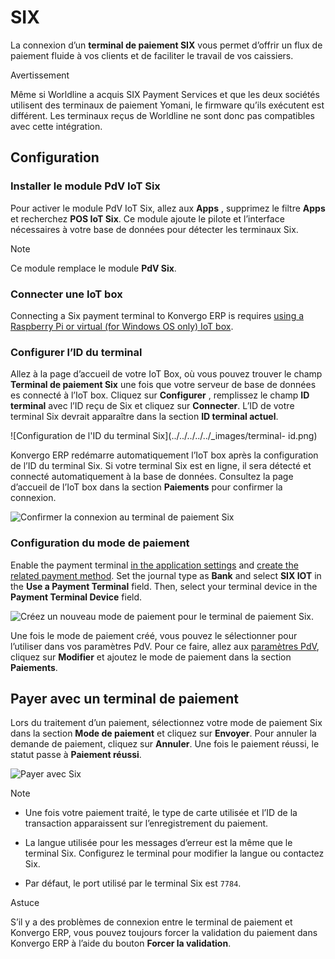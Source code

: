 # SIX

La connexion d’un **terminal de paiement SIX** vous permet d’offrir un flux de
paiement fluide à vos clients et de faciliter le travail de vos caissiers.

<div class="alert alert-warning">
<p class="alert-title">
Avertissement</p><p>Même si Worldline a acquis SIX Payment Services et que les deux sociétés utilisent des terminaux de paiement Yomani, le firmware qu’ils exécutent est différent. Les terminaux reçus de Worldline ne sont donc pas compatibles avec cette intégration.</p>
</div>

## Configuration

### Installer le module PdV IoT Six

Pour activer le module PdV IoT Six, allez aux **Apps** , supprimez le filtre
**Apps** et recherchez **POS IoT Six**. Ce module ajoute le pilote et
l’interface nécessaires à votre base de données pour détecter les terminaux
Six.

<div class="alert alert-primary">
<p class="alert-title">
Note</p><p>Ce module remplace le module <b>PdV Six</b>.</p>
</div>

### Connecter une IoT box

Connecting a Six payment terminal to Konvergo ERP is requires [using a Raspberry Pi or
virtual (for Windows OS only) IoT
box](../../../../general/iot/config/connect).

### Configurer l’ID du terminal

Allez à la page d’accueil de votre IoT Box, où vous pouvez trouver le champ
**Terminal de paiement Six** une fois que votre serveur de base de données es
connecté à l’IoT box. Cliquez sur **Configurer** , remplissez le champ **ID
terminal** avec l’ID reçu de Six et cliquez sur **Connecter**. L’ID de votre
terminal Six devrait apparaître dans la section **ID terminal actuel**.

![Configuration de l'ID du terminal Six](../../../../../_images/terminal-
id.png)

Konvergo ERP redémarre automatiquement l’IoT box après la configuration de l’ID du
terminal Six. Si votre terminal Six est en ligne, il sera détecté et connecté
automatiquement à la base de données. Consultez la page d’accueil de l’IoT box
dans la section **Paiements** pour confirmer la connexion.

![Confirmer la connexion au terminal de paiement
Six](../../../../../_images/id-configured.png)

### Configuration du mode de paiement

Enable the payment terminal [in the application
settings](../../configuration#configuration-settings) and [create the
related payment method](../../payment_methods). Set the journal type as
**Bank** and select **SIX IOT** in the **Use a Payment Terminal** field. Then,
select your terminal device in the **Payment Terminal Device** field.

![Créez un nouveau mode de paiement pour le terminal de paiement
Six.](../../../../../_images/new-payment-method.png)

Une fois le mode de paiement créé, vous pouvez le sélectionner pour l’utiliser
dans vos paramètres PdV. Pour ce faire, allez aux [paramètres
PdV](../../configuration#configuration-settings), cliquez sur
**Modifier** et ajoutez le mode de paiement dans la section **Paiements**.

## Payer avec un terminal de paiement

Lors du traitement d’un paiement, sélectionnez votre mode de paiement Six dans
la section **Mode de paiement** et cliquez sur **Envoyer**. Pour annuler la
demande de paiement, cliquez sur **Annuler**. Une fois le paiement réussi, le
statut passe à **Paiement réussi**.

![Payer avec Six](../../../../../_images/payment.png) <div class="alert alert-primary">
<p class="alert-title">
Note</p><ul>
<li><p>Une fois votre paiement traité, le type de carte utilisée et l’ID de la transaction apparaissent sur l’enregistrement du paiement.</p></li>
<li><p>La langue utilisée pour les messages d’erreur est la même que le terminal Six. Configurez le terminal pour modifier la langue ou contactez Six.</p></li>
<li><p>Par défaut, le port utilisé par le terminal Six est <code>7784</code>.</p></li>
</ul>
</div>
<div class="alert alert-info">
<p class="alert-title">
Astuce</p><p>S’il y a des problèmes de connexion entre le terminal de paiement et Konvergo ERP, vous pouvez toujours forcer la validation du paiement dans Konvergo ERP à l’aide du bouton <b>Forcer la validation</b>.</p>
</div>

